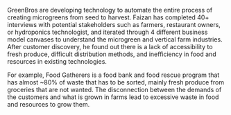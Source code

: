 GreenBros are developing technology to automate the entire process of creating microgreens from seed to harvest. 
Faizan has completed 40+ interviews with potential stakeholders such as farmers, restaurant owners, or hydroponics technologist, and 
iterated through 4 different business model canvases to understand the microgreen and vertical farm industries. 
After customer discovery, he found out there is a lack of accessibility to fresh produce, difficult distribution methods, and inefficiency in food and resources in existing technologies. 

For example, Food Gatherers is a food bank and food rescue program that has almost ~80% of waste that has to be sorted, mainly fresh produce from groceries that are not wanted. 
The disconnection between the demands of the customers and what is grown in farms lead to excessive waste in food and resources to grow them.

